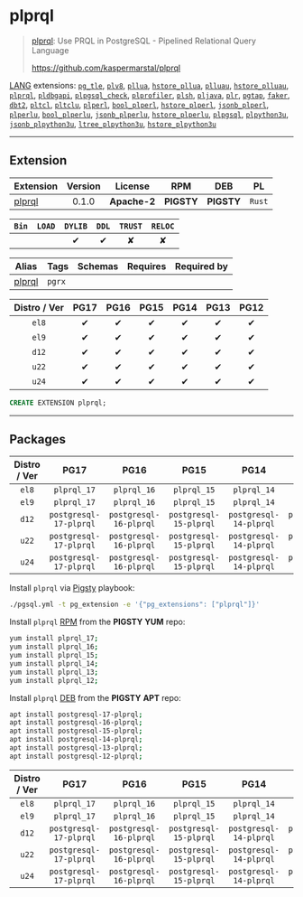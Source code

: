 # plprql


> [plprql](https://github.com/kaspermarstal/plprql): Use PRQL in PostgreSQL - Pipelined Relational Query Language
>
> https://github.com/kaspermarstal/plprql





[LANG](/lang) extensions: [`pg_tle`](/pg_tle), [`plv8`](/plv8), [`pllua`](/pllua), [`hstore_pllua`](/hstore_pllua), [`plluau`](/plluau), [`hstore_plluau`](/hstore_plluau), [`plprql`](/plprql), [`pldbgapi`](/pldbgapi), [`plpgsql_check`](/plpgsql_check), [`plprofiler`](/plprofiler), [`plsh`](/plsh), [`pljava`](/pljava), [`plr`](/plr), [`pgtap`](/pgtap), [`faker`](/faker), [`dbt2`](/dbt2), [`pltcl`](/pltcl), [`pltclu`](/pltclu), [`plperl`](/plperl), [`bool_plperl`](/bool_plperl), [`hstore_plperl`](/hstore_plperl), [`jsonb_plperl`](/jsonb_plperl), [`plperlu`](/plperlu), [`bool_plperlu`](/bool_plperlu), [`jsonb_plperlu`](/jsonb_plperlu), [`hstore_plperlu`](/hstore_plperlu), [`plpgsql`](/plpgsql), [`plpython3u`](/plpython3u), [`jsonb_plpython3u`](/jsonb_plpython3u), [`ltree_plpython3u`](/ltree_plpython3u), [`hstore_plpython3u`](/hstore_plpython3u)


-------
## Extension


| Extension | Version | License | RPM | DEB | PL |
|-----------|:-------:|:-------:|:---:|:---:|:--:|
| [plprql](https://github.com/kaspermarstal/plprql) | 0.1.0 | **<span class="tccyan">Apache-2</span>** | **<span class="tcwarn">PIGSTY</span>** | **<span class="tcwarn">PIGSTY</span>** | `Rust` |



| `Bin` | `LOAD` | `DYLIB` | `DDL` | `TRUST` | `RELOC` |
|:-----:|:------:|:-------:|:-----:|:-------:|:-------:|
|  |  | <span class="tcblue">✔</span> | <span class="tcblue">✔</span> | <span class="tcwarn">✘</span> | <span class="tcwarn">✘</span> |



| Alias | Tags | Schemas | Requires | Required by |
|-------|------|---------|----------|-------------|
| [plprql](/plprql) | `pgrx` |  |  |  |



| Distro / Ver | PG17 | PG16 | PG15 | PG14 | PG13 | PG12 |
|:------------:|:----:|:----:|:----:|:----:|:----:|:----:|
| `el8` | <span class="tcblue">✔</span> | <span class="tcblue">✔</span> | <span class="tcblue">✔</span> | <span class="tcblue">✔</span> | <span class="tcblue">✔</span> | <span class="tcblue">✔</span> |
| `el9` | <span class="tcblue">✔</span> | <span class="tcblue">✔</span> | <span class="tcblue">✔</span> | <span class="tcblue">✔</span> | <span class="tcblue">✔</span> | <span class="tcblue">✔</span> |
| `d12` | <span class="tcblue">✔</span> | <span class="tcblue">✔</span> | <span class="tcblue">✔</span> | <span class="tcblue">✔</span> | <span class="tcblue">✔</span> | <span class="tcblue">✔</span> |
| `u22` | <span class="tcblue">✔</span> | <span class="tcblue">✔</span> | <span class="tcblue">✔</span> | <span class="tcblue">✔</span> | <span class="tcblue">✔</span> | <span class="tcblue">✔</span> |
| `u24` | <span class="tcblue">✔</span> | <span class="tcblue">✔</span> | <span class="tcblue">✔</span> | <span class="tcblue">✔</span> | <span class="tcblue">✔</span> | <span class="tcblue">✔</span> |





```sql
CREATE EXTENSION plprql;
```

-----------


## Packages


| Distro / Ver | PG17 | PG16 | PG15 | PG14 | PG13 | PG12 |
|:------------:|:----:|:----:|:----:|:----:|:----:|:----:|
| `el8` | `plprql_17` | `plprql_16` | `plprql_15` | `plprql_14` | `plprql_13` | `plprql_12` |
| `el9` | `plprql_17` | `plprql_16` | `plprql_15` | `plprql_14` | `plprql_13` | `plprql_12` |
| `d12` | `postgresql-17-plprql` | `postgresql-16-plprql` | `postgresql-15-plprql` | `postgresql-14-plprql` | `postgresql-13-plprql` | `postgresql-12-plprql` |
| `u22` | `postgresql-17-plprql` | `postgresql-16-plprql` | `postgresql-15-plprql` | `postgresql-14-plprql` | `postgresql-13-plprql` | `postgresql-12-plprql` |
| `u24` | `postgresql-17-plprql` | `postgresql-16-plprql` | `postgresql-15-plprql` | `postgresql-14-plprql` | `postgresql-13-plprql` | `postgresql-12-plprql` |



Install `plprql` via [Pigsty](https://pigsty.io/docs/pgext/usage/install/) playbook:

```bash
./pgsql.yml -t pg_extension -e '{"pg_extensions": ["plprql"]}'
```


Install `plprql` [RPM](/rpm) from the **<span class="tcwarn">PIGSTY</span>** **YUM** repo:

```bash
yum install plprql_17;
yum install plprql_16;
yum install plprql_15;
yum install plprql_14;
yum install plprql_13;
yum install plprql_12;
```


Install `plprql` [DEB](/deb) from the **<span class="tcwarn">PIGSTY</span>** **APT** repo:

```bash
apt install postgresql-17-plprql;
apt install postgresql-16-plprql;
apt install postgresql-15-plprql;
apt install postgresql-14-plprql;
apt install postgresql-13-plprql;
apt install postgresql-12-plprql;
```




| Distro / Ver | PG17 | PG16 | PG15 | PG14 | PG13 | PG12 |
|:------------:|:----:|:----:|:----:|:----:|:----:|:----:|
| `el8` | `plprql_17` | `plprql_16` | `plprql_15` | `plprql_14` | `plprql_13` | `plprql_12` |
| `el9` | `plprql_17` | `plprql_16` | `plprql_15` | `plprql_14` | `plprql_13` | `plprql_12` |
| `d12` | `postgresql-17-plprql` | `postgresql-16-plprql` | `postgresql-15-plprql` | `postgresql-14-plprql` | `postgresql-13-plprql` | `postgresql-12-plprql` |
| `u22` | `postgresql-17-plprql` | `postgresql-16-plprql` | `postgresql-15-plprql` | `postgresql-14-plprql` | `postgresql-13-plprql` | `postgresql-12-plprql` |
| `u24` | `postgresql-17-plprql` | `postgresql-16-plprql` | `postgresql-15-plprql` | `postgresql-14-plprql` | `postgresql-13-plprql` | `postgresql-12-plprql` |





